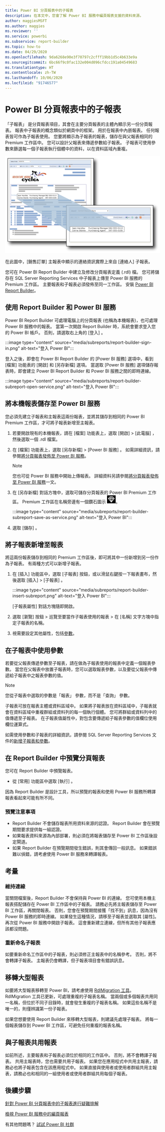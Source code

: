 ```yaml
---
title: Power BI 分頁報表中的子報表
description: 在本文中，您會了解 Power BI 服務中編頁報表支援的資料來源。
author: maggiesMSFT
ms.author: maggies
ms.reviewer: ''
ms.service: powerbi
ms.subservice: report-builder
ms.topic: how-to
ms.date: 04/29/2020
ms.openlocfilehash: 9da6268e90e3f70797c2cfff19bb1d5c4b633e9a
ms.sourcegitcommit: 6bc66f9c0fac132e004d096cfdcc191a04549683
ms.translationtype: HT
ms.contentlocale: zh-TW
ms.lasthandoff: 10/06/2020
ms.locfileid: "91746577"
---
```

# <a name="subreports-in-power-bi-paginated-reports"></a>Power BI 分頁報表中的子報表

「子報表」  是分頁報表項目，其會在主要分頁報表的主體內顯示另一份分頁報表。 報表中子報表的概念類似於網頁中的框架。 用於在報表中內嵌報表。 任何報表皆可作為子報表使用。 您要將顯示為子報表的報表，儲存在與父報表相同的 Premium 工作區中。 您可以設計父報表來傳遞參數給子報表。 子報表可使用參數來篩選每一個子報表執行個體中的資料，以在資料區域內重複。  
  
 ![分頁報表中的子報表](media/subreports/paginated-report-subreport.png "分頁報表子報表")  
  
 在此圖中，[銷售訂單] 主報表中顯示的連絡資訊實際上來自 [連絡人] 子報表。  
  
您可在 Power BI Report Builder 中建立及修改分頁報表定義 (.rdl) 檔。 您可將儲存在 SQL Server Reporting Services 中子報表上傳至 Power BI 服務的 Premium 工作區。 主要報表和子報表必須發佈至同一工作區。 安裝 [Power BI Report Builder](https://aka.ms/pbireportbuilder)。
  
## <a name="work-with-report-builder-and-the-power-bi-service"></a>使用 Report Builder 和 Power BI 服務

Power BI Report Builder 可處理電腦上的分頁報表 (也稱為本機報表)，也可處理 Power BI 服務中的報表。  當第一次開啟 Report Builder 時，系統會要求登入您的 Power BI 帳戶。 否則，請選取右上角的 [登入]  。

:::image type="content" source="media/subreports/report-builder-sign-in.png" alt-text="登入 Power BI":::

登入之後，即會在 Power BI Report Builder 的 [Power BI 服務]  選項中，看到 [檔案]  功能表的 [開啟]  和 [另存新檔]  選項。 當選取 [Power BI 服務]  選項儲存報表時，即會建立 Power BI Report Builder 和 Power BI 服務之間的即時連線。 

:::image type="content" source="media/subreports/report-builder-subreport-open-service.png" alt-text="登入 Power BI":::

## <a name="save-a-local-report-to-the-power-bi-service"></a>將本機報表儲存至 Power BI 服務

您必須先建立子報表和主報表這兩份報表，並將其儲存到相同的 Power BI Premium 工作區，才可將子報表新增至主報表。 

1. 若要開啟現有的本機報表，請在 [檔案]  功能表上，選取 [開啟]   > [此電腦]  ，然後選取一個 .rdl 檔案。  

2. 在 [檔案]  功能表上，選取 [另存新檔]   > [Power BI 服務]  。  如需詳細資訊，請參閱[將分頁報表發佈至 Power BI 服務](paginated-reports-save-to-power-bi-service.md)。

    > [!NOTE]
    > 您也可從 Power BI 服務中開始上傳報表。 詳細資料另請參閱[將分頁報表發佈至 Power BI 服務](paginated-reports-save-to-power-bi-service.md)一文。

3. 在 [另存新檔]  對話方塊中，選取可儲存分頁報表的 Power BI Premium 工作區。  Premium 工作區在名稱旁邊有一個鑽石圖示 ![Premium 鑽石圖示](media/subreports/report-builder-premium-diamond.png)。

    :::image type="content" source="media/subreports/report-builder-subreport-save-as-service.png" alt-text="登入 Power BI":::

4. 選取 [儲存]  。

## <a name="add-a-subreport-to-a-report"></a>將子報表新增至報表

將這兩份報表儲存到相同的 Premium 工作區後，即可將其中一份新增到另一份作為子報表。 有兩種方式可以新增子報表。 

1. 在 [插入]  功能區中，選取 [子報表]  按鈕，或以滑鼠右鍵按一下報表畫布，然後選取 [插入]   > [子報表]  。

    :::image type="content" source="media/subreports/report-builder-insert-subreport.png" alt-text="登入 Power BI":::

    [子報表屬性]  對話方塊隨即開啟。  

2. 選取 [瀏覽]  按鈕 > 巡覽至要當作子報表使用的報表 > 在 [名稱]  文字方塊中指定子報表的名稱。

3. 視需要設定其他屬性，包括[參數](#use-parameters-in-subreports)。

## <a name="use-parameters-in-subreports"></a>在子報表中使用參數  
 若要從父報表傳遞參數至子報表，請在做為子報表使用的報表中定義一個報表參數。 當您在父報表中放置子報表時，您可以選取報表參數，以及要從父報表中傳遞給子報表中之報表參數的值。  
  
> [!NOTE]  
> 您從子報表中選取的參數是「報表」  參數，而不是「查詢」  參數。  
  
 子報表可放在報表主體或資料區域中。 如果將子報表放在資料區域中，子報表就會在資料區域中重複群組或資料列的每一個執行個體。 您可將群組或資料列中的值傳遞至子報表。 在子報表值屬性中，對包含要傳遞給子報表參數的值欄位使用欄位運算式。  
  
 如需使用參數和子報表的詳細資訊，請參閱 SQL Server Reporting Services 文件的[新增子報表和參數](/sql/reporting-services/report-design/add-a-subreport-and-parameters-report-builder-and-ssrs)。  

## <a name="preview-paginated-reports-in-report-builder"></a>在 Report Builder 中預覽分頁報表

您可在 Report Builder 中預覽報表。

- 從 [常用]  功能區中選取 [執行]  。 

因為 Report Builder 是設計工具，所以預覽的報表和使用 Power BI 服務所轉譯報表看起來可能有所不同。

### <a name="notes-about-previewing"></a>預覽注意事項

- Report Builder 不會儲存報表所用資料來源的認證。  Report Builder 會在預覽期間要求提供每一組認證。  
- 如果報表資料來源為內部部署，則必須在將報表儲存至 Power BI 工作區後設定閘道。
- 如果 Report Builder 在預覽期間發生錯誤，則其會傳回一般訊息。  如果錯誤難以偵錯，請考慮使用 Power BI 服務來轉譯報表。  

## <a name="considerations"></a>考量

### <a name="maintaining-the-connection"></a>維持連線

當關閉檔案後，Report Builder 不會保持與 Power BI 的連線。  您可使用本機主報表搭配儲存在 Power BI 工作區中的子報表。 請務必先將主報表儲存至 Power BI 工作區，再關閉報表。  否則，您會在預覽期間接獲「找不到」訊息，因為沒有 Power BI 服務的即時連線。  如果發生這種情況，請移至子報表並選取其 [屬性]。  再次從 Power BI 服務中開啟子報表。  這會重新建立連線，但所有其他子報表應該都沒問題。

### <a name="renaming-a-subreport"></a>重新命名子報表

如要重新命名工作區中的子報表，則必須修正主報表中的名稱參考。 否則，將不會轉譯子報表。 主報表仍會轉譯，但子報表項目會有錯誤訊息。

## <a name="migrate-large-reports"></a>移轉大型報表

如要將大型報表移轉至 Power BI，請考慮使用 [RdlMigration 工具](../guidance/migrate-ssrs-reports-to-power-bi.md)。  RdlMigration 工具已更新，可處理重複的子報表名稱。  當兩個或多個報表共用同一名稱，但位於不同子目錄時，就會發生重複的子報表名稱。  如果這些名稱不是唯一的，則僅辨識第一份子報表。

如果您想要使用 Report Builder 來移轉大型報表，則建議先處理子報表。 將每一個報表儲存到 Power BI 工作區，可避免任何重複的報表名稱。

## <a name="share-reports-with-subreports"></a>與子報表共用報表

如前所述，主要報表和子報表必須位於相同的工作區中。 否則，將不會轉譯子報表。 共用主報表時，您也需要共用子報表。 如果您在應用程式中共用主報表，請務必也將子報表包含在該應用程式中。 如果直接與使用者或使用者群組共用主報表，請務必也和相同的一組使用者或使用者群組共用每個子報表。
  
## <a name="next-steps"></a>後續步驟

[針對 Power BI 分頁報表中的子報表進行疑難排解](subreports-troubleshoot.md)

[檢視 Power BI 服務中的編頁報表](../consumer/paginated-reports-view-power-bi-service.md)

有其他問題嗎？ [試試 Power BI 社群](https://community.powerbi.com/)